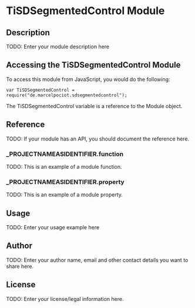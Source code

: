 # TiSDSegmentedControl Module

## Description

TODO: Enter your module description here

## Accessing the TiSDSegmentedControl Module

To access this module from JavaScript, you would do the following:

	var TiSDSegmentedControl = require("de.marcelpociot.sdsegmentedcontrol");

The TiSDSegmentedControl variable is a reference to the Module object.	

## Reference

TODO: If your module has an API, you should document
the reference here.

### ___PROJECTNAMEASIDENTIFIER__.function

TODO: This is an example of a module function.

### ___PROJECTNAMEASIDENTIFIER__.property

TODO: This is an example of a module property.

## Usage

TODO: Enter your usage example here

## Author

TODO: Enter your author name, email and other contact
details you want to share here. 

## License

TODO: Enter your license/legal information here.
